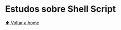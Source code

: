 # Estudos sobre Shell Script

[:arrow_up: Voltar a home](https://github.com/Dirack/Estudos/tree/master#estudos)
